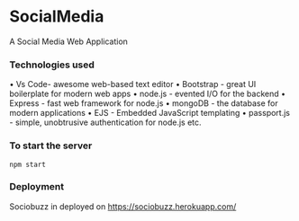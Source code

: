 # SocialMedia
A Social Media Web Application

### Technologies used

• Vs Code- awesome web-based text editor
• Bootstrap - great UI boilerplate for modern web apps
• node.js - evented I/O for the backend
• Express - fast web framework for node.js
• mongoDB - the database for modern applications
• EJS - Embedded JavaScript templating
• passport.js - simple, unobtrusive authentication for node.js etc.

### To start the server

`npm start`

### Deployment
Sociobuzz in deployed on https://sociobuzz.herokuapp.com/
